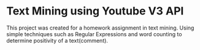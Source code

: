 # Text Mining using Youtube V3 API

This project was created for a homework assignment in text mining. Using simple techniques such as Regular Expressions
and word counting to determine positivity of a text(comment).
